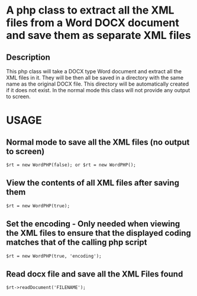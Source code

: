 # A php class to extract all the XML files from a Word DOCX document and save them as separate XML files

## Description

This php class will take a DOCX type Word document and extract all the XML files in it. They will be then all be saved in a directory with the same name as the original DOCX file. This directory will be automatically created if it does not exist. In the normal mode this class will not provide any output to screen.

# USAGE

## Normal mode to save all the XML files (no output to screen)
```
$rt = new WordPHP(false); or $rt = new WordPHP();
```

## View the contents of all XML files after saving them
```
$rt = new WordPHP(true);
```

## Set the encoding - Only needed when viewing the XML files to ensure that the displayed coding matches that of the calling php script
```
$rt = new WordPHP(true, 'encoding');
```

## Read docx file and save all the XML Files found
```
$rt->readDocument('FILENAME');
```
